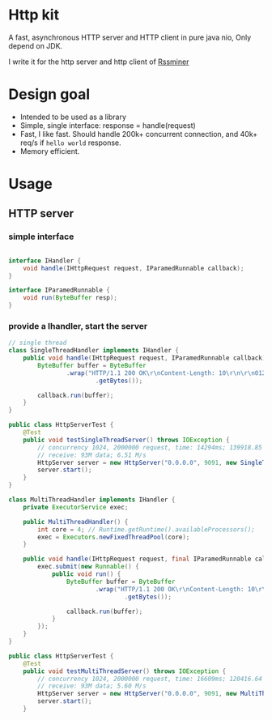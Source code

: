 # Http kit

A fast, asynchronous HTTP server and HTTP client in pure java
nio, Only depend on JDK.

I write it for the http server and http client of
[Rssminer](http://rssminer.net)


# Design goal

* Intended to be used as a library
* Simple, single interface: response = handle(request)
* Fast, I like fast. Should handle 200k+ concurrent connection, and
  40k+ req/s if `hello world` response.
* Memory efficient.

# Usage

## HTTP server

### simple interface
```java

interface IHandler {
    void handle(IHttpRequest request, IParamedRunnable callback);
}

interface IParamedRunnable {
    void run(ByteBuffer resp);
}

```
### provide a Ihandler, start the server

```java
// single thread
class SingleThreadHandler implements IHandler {
    public void handle(IHttpRequest request, IParamedRunnable callback) {
        ByteBuffer buffer = ByteBuffer
                .wrap("HTTP/1.1 200 OK\r\nContent-Length: 10\r\n\r\n0123456789"
                        .getBytes());

        callback.run(buffer);
    }
}

public class HttpServerTest {
    @Test
    public void testSingleThreadServer() throws IOException {
        // concurrency 1024, 2000000 request, time: 14294ms; 139918.85 req/s;
        // receive: 93M data; 6.51 M/s
        HttpServer server = new HttpServer("0.0.0.0", 9091, new SingleThreadHandler());
        server.start();
    }
}
```

```java
class MultiThreadHandler implements IHandler {
    private ExecutorService exec;

    public MultiThreadHandler() {
        int core = 4; // Runtime.getRuntime().availableProcessors();
        exec = Executors.newFixedThreadPool(core);
    }

    public void handle(IHttpRequest request, final IParamedRunnable callback) {
        exec.submit(new Runnable() {
            public void run() {
                ByteBuffer buffer = ByteBuffer
                        .wrap("HTTP/1.1 200 OK\r\nContent-Length: 10\r\n\r\n0123456789"
                                .getBytes());

                callback.run(buffer);
            }
        });
    }
}

public class HttpServerTest {
    @Test
    public void testMultiThreadServer() throws IOException {
        // concurrency 1024, 2000000 request, time: 16609ms; 120416.64 req/s;
        // receive: 93M data; 5.60 M/s
        HttpServer server = new HttpServer("0.0.0.0", 9091, new MultiThreadHandler());
        server.start();
    }
```
